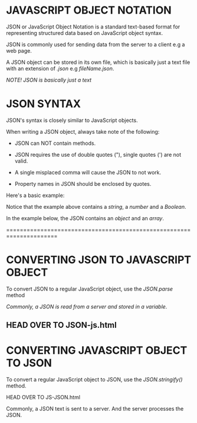 # JAVASCRIPT OBJECT NOTATION
JSON or JavaScript Object Notation is a standard text-based format for representing structured data based on JavaScript object syntax.

JSON is commonly used for sending data from the server to a client e.g a web page.

A JSON object can be stored in its own file, which is basically just a text file with an extension of *.json* e.g *fileName.json*.

*NOTE! JSON is basically just a text*

# JSON SYNTAX
JSON's syntax is closely similar to JavaScript objects.

When writing a JSON object, always take note of the following:

* JSON can NOT contain methods.

* JSON requires the use of double quotes ("), single quotes (') are not valid.

* A single misplaced comma will cause the JSON to not work.

* Property names in JSON should be enclosed by quotes.

Here's a basic example:

<script>
    {
        "firstName": "Ayo",
        "lastName": "Aot",
        "age": 17,
        "isMarried": true
    }
</script>

Notice that the example above contains a *string*, a *number* and a *Boolean*.

In the example below, the JSON contains an *object* and an *array*.

<script>
    {
        "favorites": {
            "food": "Rice",
            "game": "basketball",
            "color": "orange"
        },
        "hobbies": ["coding", "gaming", "chess"]
    }
</script>
=====================================================================


# CONVERTING JSON TO JAVASCRIPT OBJECT
To convert JSON  to a regular JavaScript object, use the *JSON.parse* method

*Commonly, a JSON is read from a server and stored in a variable*.

<script>
    const text = `{
        "firstName": "Ayo",
        "lastName": "Aot",
        "age": 18,
        "isMarried": true 
    }`;

    const obj = JSON.parse(text); // returns an object

    // now we can access its properties
    document.getElementById("demo").innerHTML = 
    obj.firstName + " " + obj.lastName + " is " + obj.age + " years old."; 
</script>

HEAD OVER TO JSON-js.html
---------------------------------------------------------------------


# CONVERTING JAVASCRIPT OBJECT TO JSON
To convert a regular JavaScript object to JSON, use the *JSON.stringify()* method.

<script>
    const text = `{
        "firstName": "Ayo",
        "lastName": "Aot",
        "age": 18,
        "isMarried": true 
    }`;

    const obj = JSON.stringify(text); // returns an JSON

    // now we can print the JSON text
    document.getElementById("demo").innerHTML = text; 
</script>

HEAD OVER TO JS-JSON.html

Commonly, a JSON text is sent to a server. And the server processes the JSON.